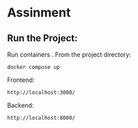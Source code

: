 # Assinment
## Run the Project:

Run containers . From the project directory:
```
docker compose up
```

Frontend:
```
http://localhost:3000/
```
Backend:  
```
http://localhost:8000/
```
